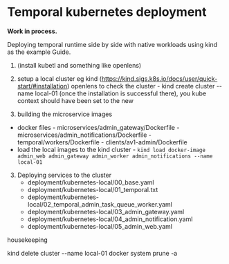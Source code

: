 
# Temporal kubernetes deployment

**Work in process.**   

Deploying temporal runtime side by side with native workloads using kind as the example
Guide.

 1. (install kubetl and something like openlens)

 2. setup a local cluster eg kind (https://kind.sigs.k8s.io/docs/user/quick-start/#installation) openlens to check the cluster
		 - kind create cluster --name local-01  (once the installation is successful there), you kube context should have been set to the new 
  3. building the microservice images 
  -  docker files 
		  - microservices/admin_gateway/Dockerfile
		  - microservices/admin_notifications/Dockerfile
		  - temporal/workers/Dockerfile
		  - clients/av1-admin/Dockerfile
  - load the local images to the kind cluster 
		  - `kind load docker-image admin_web admin_gateway admin_worker admin_notifications --name local-01`

 3. Deploying services to the cluster 
	 - deployment/kubernetes-local/00_base.yaml
	 - deployment/kubernetes-local/01_temporal.txt
	 - deployment/kubernetes-local/02_temporal_admin_task_queue_worker.yaml
	 - deployment/kubernetes-local/03_admin_gateway.yaml
	 - deployment/kubernetes-local/04_admin_notification.yaml
	 - deployment/kubernetes-local/05_admin_web.yaml



housekeeping

kind delete cluster --name local-01
docker system prune -a


